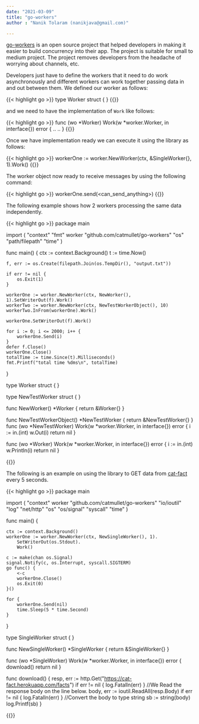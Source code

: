 ```yaml
---
date: "2021-03-09"
title: "go-workers"
author : "Nanik Tolaram (nanikjava@gmail.com)" 

---
```


[go-workers](https://github.com/catmullet/go-workers) is an open source project that helped developers in making it easier to build concurrency into their app. The project is suitable for small to medium project. The project removes developers from the headache of worrying about channels, etc.

Developers just have to define the workers that it need to do work asynchronously and different workers can work together passing data in and out between them. We defined our worker as follows:

{{< highlight go >}}
type Worker struct {
}
{{</highlight>}}

and we need to have the implementation of `Work` like follows:

{{< highlight go >}}
func (wo *Worker) Work(w *worker.Worker, in interface{}) error {
	..
	..
}
{{</highlight>}}

Once we have implementation ready we can execute it using the library as follows:

{{< highlight go >}}
workerOne := worker.NewWorker(ctx,  &SingleWorker{}, 1).Work()
{{</highlight>}}

The worker object now ready to receive messages by using the following command:

{{< highlight go >}}
workerOne.send(<can_send_anything>)
{{</highlight>}}

The following example shows how 2 workers processing the same data independently.

{{< highlight go >}}
package main

import (
	"context"
	"fmt"
	worker "github.com/catmullet/go-workers"
	"os"
	"path/filepath"
	"time"
)

func main() {
	ctx := context.Background()
	t := time.Now()

	f, err := os.Create(filepath.Join(os.TempDir(), "output.txt"))

	if err != nil {
		os.Exit(1)
	}

	workerOne := worker.NewWorker(ctx, NewWorker(), 1).SetWriterOut(f).Work()
	workerTwo := worker.NewWorker(ctx, NewTestWorkerObject(), 10)
	workerTwo.InFrom(workerOne).Work()

	workerOne.SetWriterOut(f).Work()

	for i := 0; i <= 2000; i++ {
		workerOne.Send(i)
	}
	defer f.Close()
	workerOne.Close()
	totalTime := time.Since(t).Milliseconds()
	fmt.Printf("total time %dms\n", totalTime)
}

type Worker struct {
}

type NewTestWorker struct {
}

func NewWorker() *Worker {
	return &Worker{}
}

func NewTestWorkerObject() *NewTestWorker {
	return &NewTestWorker{}
}
func (wo *NewTestWorker) Work(w *worker.Worker, in interface{}) error {
	i := in.(int)
	w.Out(i)
	return nil
}

func (wo *Worker) Work(w *worker.Worker, in interface{}) error {
	i := in.(int)
	w.Println(i)
	return nil
}

{{</highlight>}}


The following is an example on using the library to GET data from [cat-fact](https://cat-fact.herokuapp.com/facts) every 5 seconds.

{{< highlight go >}}
package main

import (
	"context"
	worker "github.com/catmullet/go-workers"
	"io/ioutil"
	"log"
	"net/http"
	"os"
	"os/signal"
	"syscall"
	"time"
)

func main() {

	ctx := context.Background()
	workerOne := worker.NewWorker(ctx, NewSingleWorker(), 1).
		SetWriterOut(os.Stdout).
		Work()

	c := make(chan os.Signal)
	signal.Notify(c, os.Interrupt, syscall.SIGTERM)
	go func() {
		<-c
		workerOne.Close()
		os.Exit(0)
	}()

	for {
		workerOne.Send(nil)
		time.Sleep(5 * time.Second)
	}
}

type SingleWorker struct {
}

func NewSingleWorker() *SingleWorker {
	return &SingleWorker{}
}

func (wo *SingleWorker) Work(w *worker.Worker, in interface{}) error {
	download()
	return nil
}

func download() {
	resp, err := http.Get("https://cat-fact.herokuapp.com/facts")
	if err != nil {
		log.Fatalln(err)
	}
	//We Read the response body on the line below.
	body, err := ioutil.ReadAll(resp.Body)
	if err != nil {
		log.Fatalln(err)
	}
	//Convert the body to type string
	sb := string(body)
	log.Printf(sb)
}

{{</highlight>}}

